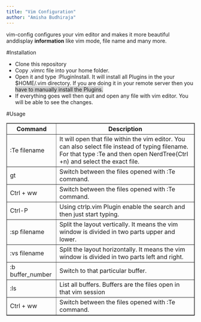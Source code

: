 ```yaml
---
title: "Vim Configuration"
author: "Amisha Budhiraja"
---
```


vim-config configures your vim editor and makes it more beautiful anddisplay <b>information</b> like vim mode, file name and many more.

#Installation  

- Clone this repository 
- Copy .vimrc file into your home folder.
- Open it and type :PluginInstall. It will install all Plugins in the your $HOME/.vim directory. If you are doing it in your remote server then you <span style="background-color: #d3d3d3">have to manually install the Plugins.
- If everything goes well then quit and open any file with vim editor. You will be able to see the changes.

#Usage
<table border=1>
  <tr>
    <th>Command</th>
    <th>Description</th>
  </tr>
  <tr>
    <td>:Te filename</td>
    <td>It will open that file within the vim editor. You can also select file instead of typing filename. For that type :Te and then open NerdTree(Ctrl +n) and select the exact file.</td>
  </tr>
  <tr>
    <td>gt</td>
    <td>Switch between the files opened with :Te command.</td>
  </tr>
  <tr>
    <td>Ctrl + ww</td>
    <td>Switch between the files opened with :Te command.</td>
  </tr>  
  <tr>
    <td>Ctrl-P</td>
    <td>Using ctrlp.vim Plugin enable the search and then just start typing.</td>
  </tr>  
  <tr>
    <td>:sp filename</td>
    <td>Split the layout vertically. It means the vim window is divided in two parts upper and lower.</td>
  </tr>  
  <tr>
    <td>:vs filename</td>
    <td>Split the layout horizontally. It means the vim window is divided in two parts left and right.</td>
  </tr>  
  <tr>
    <td>:b buffer_number</td>
    <td>Switch to that particular buffer.</td>
  </tr>  
  <tr>
    <td>:ls</td>
    <td>List all buffers. Buffers are the files open in that vim session</td>
  </tr>  
  <tr>
    <td>Ctrl + ww</td>
    <td>Switch between the files opened with :Te command.</td>
  </tr>  
</table>
